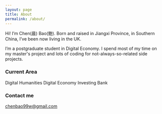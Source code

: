 ```yaml
---
layout: page
title: About
permalink: /about/
---
```


Hi! I’m Chen(晨) Bao(鲍). Born and raised in Jiangxi Province, in Southern China, I’ve been now living in the UK.

I’m a postgraduate student in Digital Economy. I spend most of my time on my master's project and lots of coding for not-always-so-related side projects.
### Current Area

Digital Humanities
Digital Economy
Investing Bank

### Contact me

[chenbao99w@gmail.com](mailto:chenbao99w@gmail.com)
